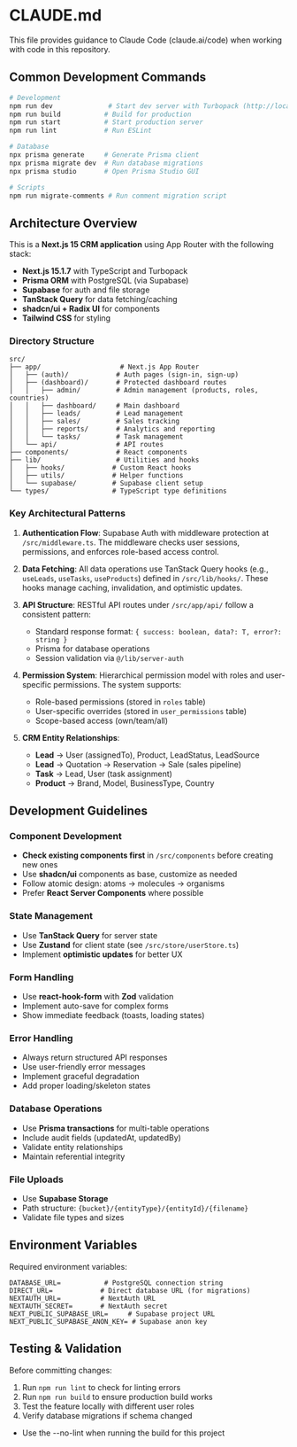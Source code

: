 # CLAUDE.md

This file provides guidance to Claude Code (claude.ai/code) when working with code in this repository.

## Common Development Commands

```bash
# Development
npm run dev              # Start dev server with Turbopack (http://localhost:3000)
npm run build           # Build for production
npm run start           # Start production server
npm run lint            # Run ESLint

# Database
npx prisma generate     # Generate Prisma client
npx prisma migrate dev  # Run database migrations
npx prisma studio       # Open Prisma Studio GUI

# Scripts
npm run migrate-comments # Run comment migration script
```

## Architecture Overview

This is a **Next.js 15 CRM application** using App Router with the following stack:
- **Next.js 15.1.7** with TypeScript and Turbopack
- **Prisma ORM** with PostgreSQL (via Supabase)
- **Supabase** for auth and file storage
- **TanStack Query** for data fetching/caching
- **shadcn/ui + Radix UI** for components
- **Tailwind CSS** for styling

### Directory Structure

```
src/
├── app/                    # Next.js App Router
│   ├── (auth)/            # Auth pages (sign-in, sign-up)
│   ├── (dashboard)/       # Protected dashboard routes
│   │   ├── admin/         # Admin management (products, roles, countries)
│   │   ├── dashboard/     # Main dashboard
│   │   ├── leads/         # Lead management
│   │   ├── sales/         # Sales tracking
│   │   ├── reports/       # Analytics and reporting
│   │   └── tasks/         # Task management
│   └── api/               # API routes
├── components/            # React components
├── lib/                   # Utilities and hooks
│   ├── hooks/            # Custom React hooks
│   ├── utils/            # Helper functions
│   └── supabase/         # Supabase client setup
└── types/                # TypeScript type definitions
```

### Key Architectural Patterns

1. **Authentication Flow**: Supabase Auth with middleware protection at `/src/middleware.ts`. The middleware checks user sessions, permissions, and enforces role-based access control.

2. **Data Fetching**: All data operations use TanStack Query hooks (e.g., `useLeads`, `useTasks`, `useProducts`) defined in `/src/lib/hooks/`. These hooks manage caching, invalidation, and optimistic updates.

3. **API Structure**: RESTful API routes under `/src/app/api/` follow a consistent pattern:
   - Standard response format: `{ success: boolean, data?: T, error?: string }`
   - Prisma for database operations
   - Session validation via `@/lib/server-auth`

4. **Permission System**: Hierarchical permission model with roles and user-specific permissions. The system supports:
   - Role-based permissions (stored in `roles` table)
   - User-specific overrides (stored in `user_permissions` table)
   - Scope-based access (own/team/all)

5. **CRM Entity Relationships**:
   - **Lead** → User (assignedTo), Product, LeadStatus, LeadSource
   - **Lead** → Quotation → Reservation → Sale (sales pipeline)
   - **Task** → Lead, User (task assignment)
   - **Product** → Brand, Model, BusinessType, Country

## Development Guidelines

### Component Development
- **Check existing components first** in `/src/components` before creating new ones
- Use **shadcn/ui** components as base, customize as needed
- Follow atomic design: atoms → molecules → organisms
- Prefer **React Server Components** where possible

### State Management
- Use **TanStack Query** for server state
- Use **Zustand** for client state (see `/src/store/userStore.ts`)
- Implement **optimistic updates** for better UX

### Form Handling
- Use **react-hook-form** with **Zod** validation
- Implement auto-save for complex forms
- Show immediate feedback (toasts, loading states)

### Error Handling
- Always return structured API responses
- Use user-friendly error messages
- Implement graceful degradation
- Add proper loading/skeleton states

### Database Operations
- Use **Prisma transactions** for multi-table operations
- Include audit fields (updatedAt, updatedBy)
- Validate entity relationships
- Maintain referential integrity

### File Uploads
- Use **Supabase Storage**
- Path structure: `{bucket}/{entityType}/{entityId}/{filename}`
- Validate file types and sizes

## Environment Variables

Required environment variables:
```
DATABASE_URL=           # PostgreSQL connection string
DIRECT_URL=            # Direct database URL (for migrations)
NEXTAUTH_URL=          # NextAuth URL
NEXTAUTH_SECRET=       # NextAuth secret
NEXT_PUBLIC_SUPABASE_URL=     # Supabase project URL
NEXT_PUBLIC_SUPABASE_ANON_KEY= # Supabase anon key
```

## Testing & Validation

Before committing changes:
1. Run `npm run lint` to check for linting errors
2. Run `npm run build` to ensure production build works
3. Test the feature locally with different user roles
4. Verify database migrations if schema changed
- Use the --no-lint when running the build for this project